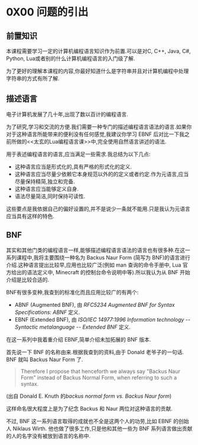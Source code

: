 # 0X00 问题的引出

## 前置知识

本课程需要学习一定的计算机编程语言知识作为前置.可以是对C, C++, Java, C#, Python, Lua或者别的什么计算机编程语言的入门级了解.

为了更好的理解本课程的内容,你最好知道什么是字符串并且对计算机编程中处理字符串的方式有所了解.

## 描述语言

电子计算机发展了几十年,出现了数以百计的编程语言.

为了研究,学习和交流的方便.我们需要一种专门的描述编程语言语法的语言.如果你对于这种语言所能带来的便利没有任何感觉,我建议你学习 EBNF 后对比一下我之前所做的<<太玄的Lua编程语言课>>中,完全使用自然语言讲述的语法.

用于表述编程语言的语言,应当满足一些需求.我总结为以下几点:

* 这种语言应当是形式化的,具有严格的形式化的定义.
* 这种语言应当尽量少依赖它本身规范以外的的定义或者约定.作为元语言,应当尽量保持精简,独立和完备.
* 这种语言应当能够定义自身.
* 语法尽量简洁,同时保持可读性.

这些要点是我依据自己的偏好设置的,并不是说少一条就不能用.只是我认为元语言应当具有这样的特色.

## BNF

其实和其他门类的编程语言一样,能够描述编程语言语法的语言也有很多种.在这一系列课程中,我将主要围绕一种名为 Backus Naur Form (简写为 BNF)的语言进行介绍.这种语言提出比较早,应用也比较广泛(例如 man 查询的命令手册中, Lua 官方给出的语法定义中, Minecraft 的控制台命令说明中等).所以我认为从 BNF 开始介绍是比较合适的.

BNF有很多变种,我查到的标准化而且应用比较广的有两个:

* ABNF (Augmented BNF), 由 *RFC5234 Augmented BNF for Syntax Specifications: ABNF* 定义.
* EBNF (Extended BNF), 由 *ISO/IEC 14977:1996 Information technology -- Syntactic metalanguage -- Extended BNF* 定义.

在这一系列中我着重介绍 EBNF,简单介绍未加拓展的 BNF 版本.

首先说一下 BNF 的名称由来.根据我查到的资料,由于 Donald 老爷子的一句话. BNF 就叫 Backus Naur Form 了.

> Therefore I propose that henceforth we always say "Backus Naur Form" instead of Backus Normal Form, when referring to such a syntax.

(出自 Donald E. Knuth 的*backus normal form vs. Backus Naur form*)

这样命名很大程度上是为了纪念 Backus 和 Naur 两位对这种语言的贡献.

不过, BNF 这一系列语言取得的成就也不全是这两个人的功劳,比如 EBNF 的创始人 Niklaus Wirth. 他也做了很多工作,只是他和其他一些为 BNF 系列语言做出贡献的人的名字没有被放到语言的名称中.
